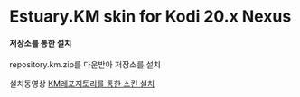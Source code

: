 # Estuary.KM skin for Kodi 20.x Nexus
#### 저장소를 통한 설치
repository.km.zip를 다운받아 저장소를 설치

설치동영상
[KM레포지토리를 통한 스킨 설치](https://drive.google.com/file/d/1no66wwIiSuevcqvPGhBQo9D11kkzAVAd/view?usp=share_link)   
